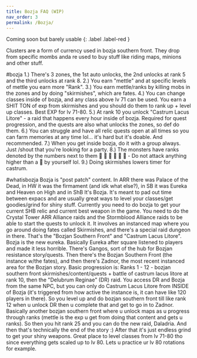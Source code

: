 ```yaml
---
title: Bozja FAQ (WIP)
nav_order: 3
permalink: /Bozja/
---
```

Coming soon but barely usable 
{: .label .label-red }

Clusters are a form of currency used in bozja southern front. They drop from specific mombs anda re used to buy stuff like riding maps, minions and other stuff.

#bozja 
1.) There's 3 zones, the 1st auto unlocks, the 2nd unlocks at rank 5 and the third unlocks at rank 8. 2.) You earn "mettle" and at specific levels of mettle you earn more "Rank". 3.) You earn mettle/ranks by killing mobs in the zones and by doing "skirmishes", which are fates. 4.) You can change classes inside of bozja, and any class above lv 71 can be used. You earn a SHIT TON of exp from skirmishes and you should do them to rank up + level up classes. Best EXP for lv 71-80.
5.) At rank 10 you unlock "Castrum Lacus Litore" - a raid that happens every hour inside of bozja. Required for quest progression, and the quests are also what unlocks the zones, so def do them. 6.) You can struggle and have all relic quests open at all times so you can farm memories at any time lol... it's hard but it's doable. And recommended. 7.) When you get inside bozja, do it with a group always. Just /shout that you're looking for a party. 
8.) The monsters have ranks denoted by the numbers next to them       - Do not attack anything higher than a   by yourself lol. 9.) Doing skirmishes lowers timer for castrum. 

#whatisbozja
Bozja is "post patch" content. In ARR there was Palace of the Dead, in HW it was the firmament (and idk what else?), in SB it was Eureka and Heaven on High and in ShB It's Bozja. It's meant to pad out time between expacs and are usually great ways to level your classes/get goodies/grind for shiny stuff.
Currently you need to do bozja to get your current SHB relic and current best weapon in the game. You need to do the Crystal Tower ARR Alliance raids and the Stormblood Alliance raids to be able to start the quests to unlock it. It involves an instanced map where you go around doing fates called Skirmishes, and there's a special raid dungeon in there. That's the "Bozjan Southern Front" and "Castrum Lacus Litore". 
Bozja is the new eureka. Basically Eureka after square listened to players and made it less horrible. There's Gangos, sort of the hub for Bozjan resistance story/quests. Then there's the Bozjan Southern Front (the instance w/the fates), and then there's Zadnor, the most recent instanced area for the Bozjan story. Basic progression is: Ranks 1 - 12 - bozjan southern front skirmishes/content/quests + battle of castrum lacus litore at rank 10, then the "Delubrum Reginae" (DR) raid.
You access DR and Bozja from the same NPC, but you can only do Castrum Lacus Litore from INSIDE of Bozja (it's triggered from how active the instance is, it can have like 120 players in there). So you level up and do bozjan southern front till like rank 12 when u unlock DR then u complete that and get to go in to Zadnor. Basically another bozjan southern front where u unlock maps as u progress through ranks (mettle is the exp u get from doing that content and gets u ranks).
So then you hit rank 25 and you can do the new raid, Daladria. And then that's technically the end of the story :) After that it's just endless grind to get your shiny weapons. Great place to level classes from lv 71-80 tho since everything gets scaled up to lv 80. Lets u practice ur lv 80 rotations for example.

